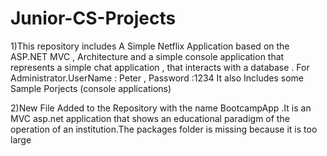 # Junior-CS-Projects
1)This repository includes A Simple Netflix Application based on the ASP.NET MVC , Architecture and a simple console application that represents a simple chat application , that interacts with a database . For Administrator.UserName : Peter , Password :1234
It also Includes some Sample Porjects (console applications) 

2)New File Added to the Repository with the name BootcampApp .It is an MVC asp.net application that shows an educational paradigm of the operation of an institution.The packages folder is missing because it is too large

 
